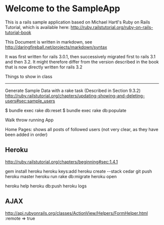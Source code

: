 Welcome to the SampleApp
========================
This is a rails sample application based on Michael Hartl's Ruby on Rails Tutorial, which is available 
here: <http://ruby.railstutorial.org/ruby-on-rails-tutorial-book>

This Document is written in markdown, see
<http://daringfireball.net/projects/markdown/syntax>

It was first written for rails 3.0.1, then successively migrated first to rails 3.1 and then 3.2. It might therefore differ from the version described in the book that is now directly written for rails 3.2


Things to show in class
________________________

Generate Sample Data with a rake task
(Described in Section 9.3.2)
http://ruby.railstutorial.org/chapters/updating-showing-and-deleting-users#sec:sample_users

$ bundle exec rake db:reset
$ bundle exec rake db:populate




Walk throw running App

Home Pages: shows all posts of followed users
(not very clear, as they have been added in order)

Heroku
------
<http://ruby.railstutorial.org/chapters/beginning#sec:1.4.1>

  gem install heroku
  heroku keys:add
  heroku create --stack cedar
  git push heroku master
  heroku run rake db:migrate
  heroku open


  heroku help
  heroku db:push
  heroku logs

AJAX
----
http://api.rubyonrails.org/classes/ActionView/Helpers/FormHelper.html
:remote => true